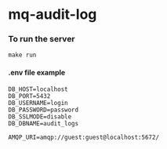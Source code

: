 # mq-audit-log


### To run the server
```
make run
```

#### .env file example
```
DB_HOST=localhost
DB_PORT=5432
DB_USERNAME=login
DB_PASSWORD=password
DB_SSLMODE=disable
DB_DBNAME=audit_logs

AMQP_URI=amqp://guest:guest@localhost:5672/
```